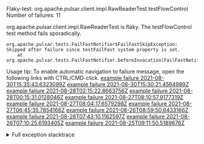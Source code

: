         
Flaky-test: org.apache.pulsar.client.impl.RawReaderTest.testFlowControl
Number of failures: 11

org.apache.pulsar.client.impl.RawReaderTest is flaky. The testFlowControl test method fails sporadically.

```
org.apache.pulsar.tests.FailFastNotifier$FailFastSkipException: Skipped after failure since testFailFast system property is set.
	at org.apache.pulsar.tests.FailFastNotifier.beforeInvocation(FailFastNotifier.java:88)

```

Usage tip: To enable automatic navigation to failure message, open the following links with CTRL/CMD-click.
[example failure 2021-08-30T15:35:43.6323099Z](https://github.com/apache/pulsar/runs/3463119398?check_suite_focus=true#step:9:4109)
[example failure 2021-08-30T15:30:21.4564989Z](https://github.com/apache/pulsar/runs/3463119398?check_suite_focus=true#step:9:1723)
[example failure 2021-08-28T02:15:22.8663756Z](https://github.com/apache/pulsar/runs/3448473880?check_suite_focus=true#step:9:3106)
[example failure 2021-08-28T00:15:31.0128046Z](https://github.com/apache/pulsar/runs/3447917315?check_suite_focus=true#step:9:2474)
[example failure 2021-08-27T08:10:57.9177319Z](https://github.com/apache/pulsar/runs/3440980370?check_suite_focus=true#step:9:3173)
[example failure 2021-08-27T08:04:17.6579298Z](https://github.com/apache/pulsar/runs/3440855241?check_suite_focus=true#step:9:3098)
[example failure 2021-08-27T06:45:35.7854166Z](https://github.com/apache/pulsar/runs/3440411158?check_suite_focus=true#step:9:3099)
[example failure 2021-08-26T08:59:50.6433166Z](https://github.com/apache/pulsar/runs/3430539961?check_suite_focus=true#step:9:3808)
[example failure 2021-08-26T07:43:10.1162597Z](https://github.com/apache/pulsar/runs/3429972501?check_suite_focus=true#step:9:1730)
[example failure 2021-08-26T07:10:25.6193405Z](https://github.com/apache/pulsar/runs/3429892136?check_suite_focus=true#step:9:3160)
[example failure 2021-08-25T09:11:50.5189676Z](https://github.com/apache/pulsar/runs/3420085427?check_suite_focus=true#step:10:3066)


<details>
<summary>Full exception stacktrace</summary>
<code><pre>
org.apache.pulsar.tests.FailFastNotifier$FailFastSkipException: Skipped after failure since testFailFast system property is set.
	at org.apache.pulsar.tests.FailFastNotifier.beforeInvocation(FailFastNotifier.java:88)

</pre></code>
</details>

